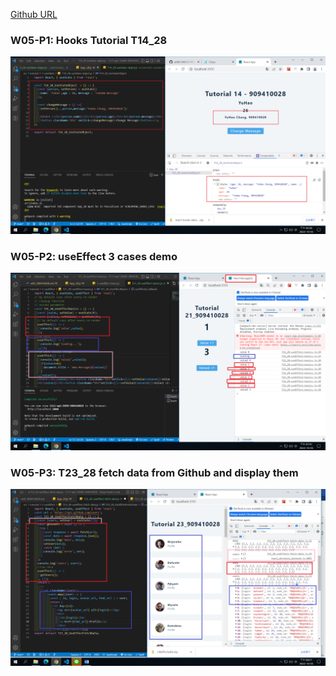 [Github URL](https://github.com/a88019401/1111-wp1-DEMO-909410028.git)

### W05-P1: Hooks Tutorial T14_28

![](w05-p1.png)

### W05-P2: useEffect 3 cases demo

![](w05-p2.png)

### W05-P3: T23_28 fetch data from Github and display them

![](w05-p3.png)
